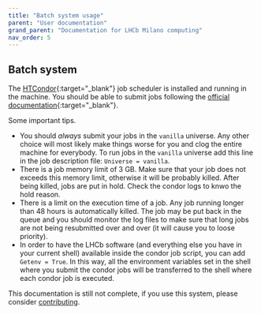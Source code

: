 ```yaml
---
title: "Batch system usage"
parent: "User documentation"
grand_parent: "Documentation for LHCb Milano computing"
nav_order: 5
---
```


## Batch system

The [HTCondor](https://research.cs.wisc.edu/htcondor/){:target="_blank"} job scheduler is installed and running in the machine.
You should be able to submit jobs following the [official documentation](https://htcondor.readthedocs.io/en/latest/){:target="_blank"}.

Some important tips.

- You should _always_ submit your jobs in the `vanilla` universe. Any other choice will most likely make things worse for you and clog the entire machine for everybody. To run jobs in the `vanilla` universe add this line in the job description file: `Universe = vanilla`.
- There is a job memory limit of 3 GB. Make sure that your job does not exceeds this memory limit, otherwise it will be probably killed. After being killed, jobs are put in hold. Check the condor logs to knwo the hold reason.
- There is a limit on the execution time of a job. Any job running longer than 48 hours is automatically killed. The job may be put back in the queue and you should monitor the log files to make sure that long jobs are not being resubmitted over and over (it will cause you to loose priority).
- In order to have the LHCb software (and everything else you have in your current shell) available inside the condor job script, you can add `Getenv = True`. In this way, all the environment variables set in the shell where you submit the condor jobs will be transferred to the shell where each condor job is executed.

This documentation is still not complete, if you use this system, please consider [contributing](https://github.com/LHCb-Milano/LHCb-MI-Computing).
